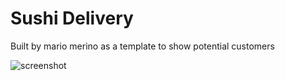 # Sushi Delivery

Built by mario merino as a template to show potential customers

![screenshot](https://user-images.githubusercontent.com/3615859/35745176-55e1592c-0810-11e8-9d50-daae57746fd0.png)


